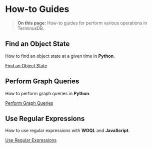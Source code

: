 <div class="tdb-bgi tdb-landing-bg"></div>

# How-to Guides

> **On this page:** How-to guides for perform various operations in TerminusDB.
<!--
## Add a Date and Time

How to add a date and time in **Python**.   

[Add a Date and Time](how-to/add-a-date-and-time)

## Load Turtle Files

How to load Turtle files using **The TerminusDB CLI** and **Python**.

[Load Turtle Files](how-to/load-turtle-files)
-->
## Find an Object State

How to find an object state at a given time in **Python**.

[Find an Object State](how-to/how-to-find-object-state)

## Perform Graph Queries

How to perform graph queries in **Python**.

[Perform Graph Queries](how-to/how-to-perform-graph-queries)

## Use Regular Expressions

How to use regular expressions with **WOQL** and **JavaScript**.

[Use Regular Expressions](how-to/how-to-use-regex)